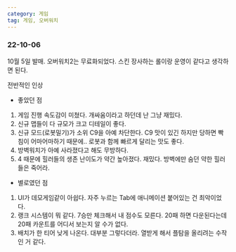 ```yaml
---
category: 게임
tag: 게임, 오버워치
---
```

### 22-10-06
10월 5일 발매.
오버워치2는 무료화되었다.
스킨 장사하는 롤이랑 운영이 같다고 생각하면 된다.

전반적인 인상
- 좋았던 점
1. 게임 진행 속도감이 미쳤다. 개싸움이라고 하던데 난 그냥 재밌다.
2. 신규 맵들이 다 규모가 크고 디테일이 좋다.
3. 신규 모드(로봇밀기)가 소위 C9을 아예 차단한다. C9 맛이 있긴 하지만 당하면 빡침이 어마어마하기 때문에.. 로봇과 함께 빠르게 달리는 맛도 좋다.
4. 방벽워치가 아예 사라졌다고 해도 무방하다.
5. 4 때문에 힐러들의 생존 난이도가 약간 높아졌다. 재밌다. 방벽에만 숨던 약한 힐러들은 죽어라.

- 별로였던 점
1. UI가 데모게임같이 아쉽다. 자주 누르는 Tab에 애니메이션 붙어있는 건 최악이었다.
2. 랭크 시스템이 뭐 같다. 7승만 체크해서 내 점수도 모른다. 20패 하면 다운된다는데 20패 카운트를 어디서 보는지 알 수가 없다.
3. 배치가 한 티어 낮게 나온다. 대부분 그렇다더라. 열받게 해서 플탐을 올리려는 수작인 거 같다.

